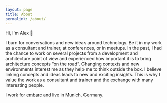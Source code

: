 ```yaml
---
layout: page
title: About
permalink: /about/
---
```


Hi, I'm Alex 👋 

I burn for conversations and new ideas around technology. Be it in my work as a consultant and trainer, at conferences, or in meetups. In the past, I had the chance to work on several projects from a development and architecture point of view and experienced how important it is to bring architecture concepts “on the road”. Changing contexts and new environments interest me as they help me to think outside the box. I believe linking concepts and ideas leads to new and exciting insights. This is why I value the work as a consultant and trainer and the exchange with many interesting people.

I work for [embarc](embarc.de) and live in Munich, Germany.
